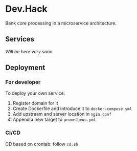 # Dev.Hack

Bank core processing in a microservice architecture.

## Services

*Will be here very soon*

## Deployment

### For developer

To deploy your own service:

1. Register domain for it
2. Create Dockerfile and introduce it to ```docker-compose.yml```
3. Add upstream and server location in ```ngin.conf```
4. Append a new target to ```prometheus.yml```

### CI/CD

CD based on crontab: follow ```cd.sh```
